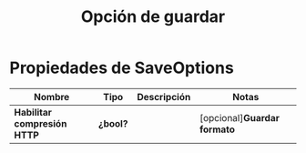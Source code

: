 ﻿---
title: Opción de guardar
second_title: Aspose.Cells Cloud Documen
linktitle: Opción de guardar
type: docs
url: /es/save-options/
keywords: Workbook save options
description: Aspose.Cells Cloud REST API admite la conversión de archivos de Excel a diversos formatos. El SDK es compatible con diversos lenguajes de desarrollo, como Android, C#, Go, Java, NodeJS, Perl, PHP, Python, Ruby y Swift.
weight: 79
kwords: Excel, Office Nube, REST API, Hoja de cálculo, PDF, CSV, Json, Markdown, Opciones de guardado
---
# Propiedades de SaveOptions

Nombre | Tipo | Descripción | Notas
------------ | ------------- | ------------- | -------------
**Habilitar compresión HTTP** | **¿bool?** | | [opcional]**Guardar formato** | **cadena** | | [opcional]**ClearData** | **¿bool?** | Vaciar el libro de trabajo después de guardar el archivo. | [opcional]**Carpeta de archivos en caché** | **cadena** | La carpeta de archivos en caché se utiliza para almacenar datos grandes. | [opcional]**ValidarÁreasFusionadas** | **¿bool?** | Indica si se validan las áreas fusionadas antes de guardar el archivo. El valor predeterminado es falso. | [opcional]**Actualizar caché de gráficos** | **¿bool?** | | [opcional]**Crear directorio** | **¿bool?** | Si es verdadero y el directorio no existe, este se creará automáticamente antes de guardar el archivo. | [opcional]**Nombres de clasificación** | **¿bool?** | | [opcional]